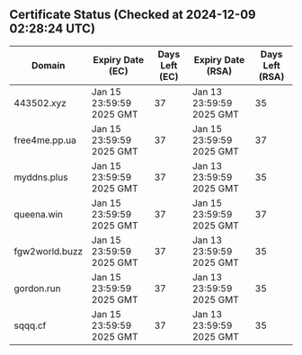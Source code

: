 ## Certificate Status (Checked at 2024-12-09 02:28:24 UTC)
| Domain | Expiry Date (EC) | Days Left (EC) | Expiry Date (RSA) | Days Left (RSA) |
|--------|-------------------|----------------|--------------------|--------------------|
| 443502.xyz | Jan 15 23:59:59 2025 GMT | 37 | Jan 13 23:59:59 2025 GMT | 35 |
| free4me.pp.ua | Jan 15 23:59:59 2025 GMT | 37 | Jan 15 23:59:59 2025 GMT | 37 |
| myddns.plus | Jan 15 23:59:59 2025 GMT | 37 | Jan 13 23:59:59 2025 GMT | 35 |
| queena.win | Jan 15 23:59:59 2025 GMT | 37 | Jan 15 23:59:59 2025 GMT | 37 |
| fgw2world.buzz | Jan 15 23:59:59 2025 GMT | 37 | Jan 13 23:59:59 2025 GMT | 35 |
| gordon.run | Jan 15 23:59:59 2025 GMT | 37 | Jan 13 23:59:59 2025 GMT | 35 |
| sqqq.cf | Jan 15 23:59:59 2025 GMT | 37 | Jan 13 23:59:59 2025 GMT | 35 |

